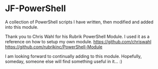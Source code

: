 # JF-PowerShell
A collection of PowerShell scripts I have written, then modified and added into this module.

Thank you to Chris Wahl for his Rubrik PowerShell Module. I used it as a reference on how to setup my own module.
https://github.com/chriswahl
https://github.com/rubrikinc/PowerShell-Module


I am looking forward to continually adding to this module. Hopefully, someday, someone else will find something useful in it...
:)
